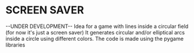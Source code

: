 # SCREEN SAVER
--UNDER DEVELOPMENT--
Idea for a game with lines inside a circular field (for now it's just a screen saver)
It generates circular and/or elliptical arcs inside a circle using different colors.
The code is made using the pygame libraries
